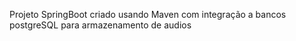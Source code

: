 Projeto SpringBoot criado usando Maven com integração a bancos postgreSQL para armazenamento de audios
